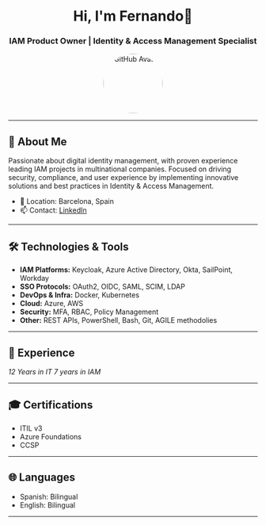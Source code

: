 <h1 align="center">Hi, I'm Fernando👋</h1>
<h3 align="center">IAM Product Owner | Identity & Access Management Specialist</h3>

<p align="center">
  <img src="https://avatars.githubusercontent.com/u/fergp92?v=4" width="120" align="center" alt="GitHub Avatar" style="border-radius:50%">
</p>

---

## 👤 About Me

Passionate about digital identity management, with proven experience leading IAM projects in multinational companies. Focused on driving security, compliance, and user experience by implementing innovative solutions and best practices in Identity & Access Management.

- 📍 Location: Barcelona, Spain  
- 📫 Contact: [LinkedIn](https://www.linkedin.com/in/fernandogonzalezperez17)

---

## 🛠️ Technologies & Tools

- **IAM Platforms:** Keycloak, Azure Active Directory, Okta, SailPoint, Workday
- **SSO Protocols:** OAuth2, OIDC, SAML, SCIM, LDAP
- **DevOps & Infra:** Docker, Kubernetes
- **Cloud:** Azure, AWS
- **Security:** MFA, RBAC, Policy Management
- **Other:** REST APIs, PowerShell, Bash, Git, AGILE methodolies

---

## 🏢 Experience

*12 Years in IT*
*7 years in IAM*

---

## 🎓 Certifications

- ITIL v3
- Azure Foundations
- CCSP
---

## 🌐 Languages

- Spanish: Bilingual
- English: Bilingual

---

